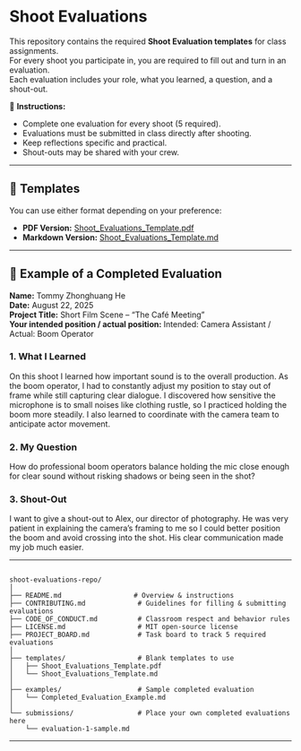 # Shoot Evaluations

This repository contains the required **Shoot Evaluation templates** for class assignments.  
For every shoot you participate in, you are required to fill out and turn in an evaluation.  
Each evaluation includes your role, what you learned, a question, and a shout-out.  

📌 **Instructions:**  
- Complete one evaluation for every shoot (5 required).  
- Evaluations must be submitted in class directly after shooting.  
- Keep reflections specific and practical.  
- Shout-outs may be shared with your crew.  

---

## 📄 Templates

You can use either format depending on your preference:  

- **PDF Version:** [Shoot_Evaluations_Template.pdf](Shoot_Evaluations_Template.pdf)  
- **Markdown Version:** [Shoot_Evaluations_Template.md](Shoot_Evaluations_Template.md)  

---

## 📝 Example of a Completed Evaluation

**Name:** Tommy Zhonghuang He  
**Date:** August 22, 2025  
**Project Title:** Short Film Scene – “The Café Meeting”  
**Your intended position / actual position:** Intended: Camera Assistant / Actual: Boom Operator  

### 1. What I Learned  
On this shoot I learned how important sound is to the overall production. As the boom operator, I had to constantly adjust my position to stay out of frame while still capturing clear dialogue. I discovered how sensitive the microphone is to small noises like clothing rustle, so I practiced holding the boom more steadily. I also learned to coordinate with the camera team to anticipate actor movement.  

### 2. My Question  
How do professional boom operators balance holding the mic close enough for clear sound without risking shadows or being seen in the shot?  

### 3. Shout-Out  
I want to give a shout-out to Alex, our director of photography. He was very patient in explaining the camera’s framing to me so I could better position the boom and avoid crossing into the shot. His clear communication made my job much easier. 

---
```

shoot-evaluations-repo/
│
├── README.md                  # Overview & instructions
├── CONTRIBUTING.md             # Guidelines for filling & submitting evaluations
├── CODE_OF_CONDUCT.md          # Classroom respect and behavior rules
├── LICENSE.md                  # MIT open-source license
├── PROJECT_BOARD.md            # Task board to track 5 required evaluations
│
├── templates/                  # Blank templates to use
│   ├── Shoot_Evaluations_Template.pdf
│   └── Shoot_Evaluations_Template.md
│
├── examples/                   # Sample completed evaluation
│   └── Completed_Evaluation_Example.md
│
└── submissions/                # Place your own completed evaluations here
    └── evaluation-1-sample.md
```
---
